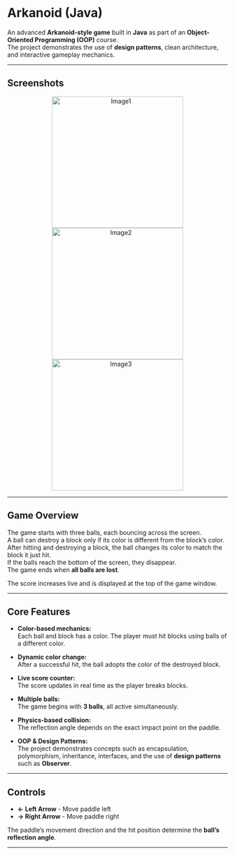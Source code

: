 # Arkanoid (Java)

An advanced **Arkanoid-style game** built in **Java** as part of an **Object-Oriented Programming (OOP)** course.  
The project demonstrates the use of **design patterns**, clean architecture, and interactive gameplay mechanics.

---

##  Screenshots

<p align="center">
  <img width="300" alt="Image1" src="https://github.com/user-attachments/assets/29fdecc3-4118-4d50-b326-275691f61fbe" />
  <img width="300" alt="Image2" src="https://github.com/user-attachments/assets/2b08c29b-7d71-428d-9d6c-e631c664c6fd" />        
  <img width="300" alt="Image3" src="https://github.com/user-attachments/assets/2f701b0e-4abb-4fee-a983-f5b7c51ff99f" />
</p>

---

## Game Overview

The game starts with three balls, each bouncing across the screen.  
A ball can destroy a block only if its color is different from the block’s color.  
After hitting and destroying a block, the ball changes its color to match the block it just hit.  
If the balls reach the bottom of the screen, they disappear.  
The game ends when **all balls are lost**.

The score increases live and is displayed at the top of the game window.

---

## Core Features

-  **Color-based mechanics:**  
  Each ball and block has a color. The player must hit blocks using balls of a different color.  

-  **Dynamic color change:**  
  After a successful hit, the ball adopts the color of the destroyed block.

-  **Live score counter:**  
  The score updates in real time as the player breaks blocks.

-  **Multiple balls:**  
  The game begins with **3 balls**, all active simultaneously.

-  **Physics-based collision:**  
  The reflection angle depends on the exact impact point on the paddle.

-  **OOP & Design Patterns:**  
  The project demonstrates concepts such as encapsulation, polymorphism, inheritance, interfaces, and the use of **design patterns** such as **Observer**.

---

##  Controls

- **← Left Arrow** - Move paddle left  
- **→ Right Arrow** - Move paddle right  

The paddle’s movement direction and the hit position determine the **ball’s reflection angle**.

---


